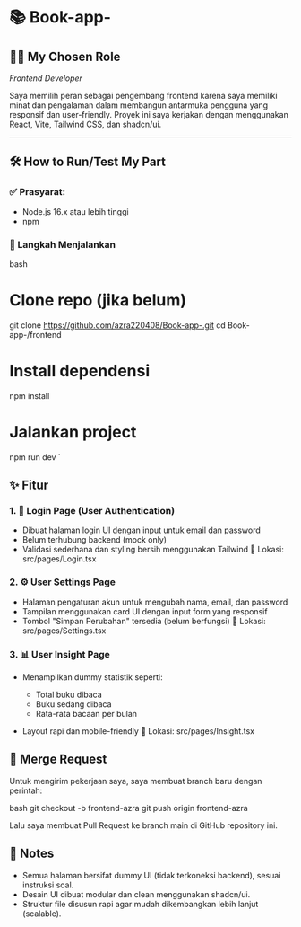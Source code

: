 # 📚 Book-app-

## 🧑‍💻 My Chosen Role

*Frontend Developer*

Saya memilih peran sebagai pengembang frontend karena saya memiliki minat dan pengalaman dalam membangun antarmuka pengguna yang responsif dan user-friendly. Proyek ini saya kerjakan dengan menggunakan React, Vite, Tailwind CSS, dan shadcn/ui.

---

## 🛠 How to Run/Test My Part
### ✅ Prasyarat:
- Node.js 16.x atau lebih tinggi
- npm
  

### 🚀 Langkah Menjalankan

bash
# Clone repo (jika belum)
git clone https://github.com/azra220408/Book-app-.git
cd Book-app-/frontend

# Install dependensi
npm install

# Jalankan project
npm run dev
`


## ✨ Fitur

### 1. 🔐 Login Page (User Authentication)

* Dibuat halaman login UI dengan input untuk email dan password
* Belum terhubung backend (mock only)
* Validasi sederhana dan styling bersih menggunakan Tailwind
  📍 Lokasi: src/pages/Login.tsx

### 2. ⚙ User Settings Page

* Halaman pengaturan akun untuk mengubah nama, email, dan password
* Tampilan menggunakan card UI dengan input form yang responsif
* Tombol "Simpan Perubahan" tersedia (belum berfungsi)
  📍 Lokasi: src/pages/Settings.tsx

### 3. 📊 User Insight Page

* Menampilkan dummy statistik seperti:

  * Total buku dibaca
  * Buku sedang dibaca
  * Rata-rata bacaan per bulan
* Layout rapi dan mobile-friendly
  📍 Lokasi: src/pages/Insight.tsx

## 🔁 Merge Request

Untuk mengirim pekerjaan saya, saya membuat branch baru dengan perintah:

bash
git checkout -b frontend-azra
git push origin frontend-azra


Lalu saya membuat Pull Request ke branch main di GitHub repository ini.

## 📝 Notes

* Semua halaman bersifat dummy UI (tidak terkoneksi backend), sesuai instruksi soal.
* Desain UI dibuat modular dan clean menggunakan shadcn/ui.
* Struktur file disusun rapi agar mudah dikembangkan lebih lanjut (scalable).

```
